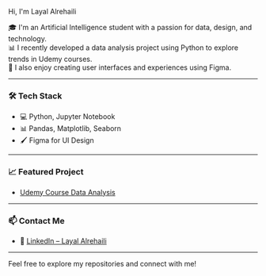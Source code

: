 Hi, I'm Layal Alrehaili

🎓 I'm an Artificial Intelligence student with a passion for data, design, and technology.  
📊 I recently developed a data analysis project using Python to explore trends in Udemy courses.  
🎨 I also enjoy creating user interfaces and experiences using Figma.

---

### 🛠️ Tech Stack
- 💻 Python, Jupyter Notebook
- 📊 Pandas, Matplotlib, Seaborn
- 🖌️ Figma for UI Design

---

### 📈 Featured Project
- [Udemy Course Data Analysis](https://github.com/layal/udemy-course-analysis)

---

### 📫 Contact Me
- 🔗 [LinkedIn – Layal Alrehaili](https://www.linkedin.com/in/layal-alrehaili-81042735b)

---

Feel free to explore my repositories and connect with me!
